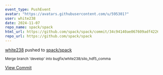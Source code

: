 ```yaml
---
event_type: PushEvent
avatar: "https://avatars.githubusercontent.com/u/595301?"
user: white238
date: 2024-11-07
repo_name: spack/spack
html_url: https://github.com/spack/spack/commit/34c94140ae067609adf4226e44a26cedd10d387b
repo_url: https://github.com/spack/spack
---
```


<a href='https://github.com/white238' target='_blank'>white238</a> pushed to <a href='https://github.com/spack/spack' target='_blank'>spack/spack</a>

<small>Merge branch 'develop' into bugfix/white238/silo_hdf5_comma</small>

<a href='https://github.com/spack/spack/commit/34c94140ae067609adf4226e44a26cedd10d387b' target='_blank'>View Commit</a>
